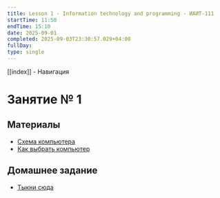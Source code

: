 ```yaml
---
title: Lesson 1 - Information technology and programming - ИАИТ-111
startTime: 11:50
endTime: 15:10
date: 2025-09-01
completed: 2025-09-03T23:30:57.029+04:00
fullDay:
type: single
---
```

[[index]] - Навигация
# Занятие № 1

## Материалы

- [Схема компьютера](Устройство_компьютера.canvas)
- [Как выбрать компьютер](<Как выбрать компьютер>)

## Домашнее задание

- [Тыкни сюда](Homework)